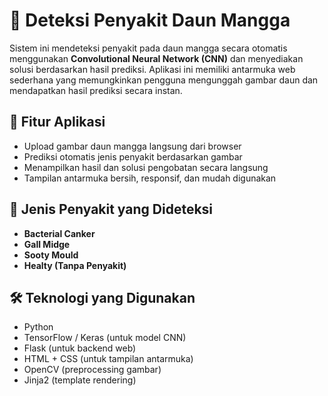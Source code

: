 # 🍃 Deteksi Penyakit Daun Mangga
Sistem ini mendeteksi penyakit pada daun mangga secara otomatis menggunakan **Convolutional Neural Network (CNN)** dan menyediakan solusi berdasarkan hasil prediksi. Aplikasi ini memiliki antarmuka web sederhana yang memungkinkan pengguna mengunggah gambar daun dan mendapatkan hasil prediksi secara instan.

## 📸 Fitur Aplikasi
- Upload gambar daun mangga langsung dari browser
- Prediksi otomatis jenis penyakit berdasarkan gambar
- Menampilkan hasil dan solusi pengobatan secara langsung
- Tampilan antarmuka bersih, responsif, dan mudah digunakan

## 🧠 Jenis Penyakit yang Dideteksi
- **Bacterial Canker**
- **Gall Midge**
- **Sooty Mould**
- **Healty (Tanpa Penyakit)**  


## 🛠️ Teknologi yang Digunakan
- Python
- TensorFlow / Keras (untuk model CNN)
- Flask (untuk backend web)
- HTML + CSS (untuk tampilan antarmuka)
- OpenCV (preprocessing gambar)
- Jinja2 (template rendering)
